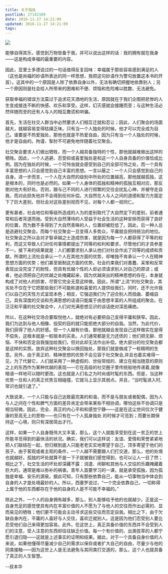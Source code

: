 ```yaml
---
title: 关于独处
postlink: 27142109
date: 2016-11-27 14:21:09
updated: 2016-11-27 14:21:09
tags:
---
```

![](https://c2.staticflickr.com/6/5735/30452369224_f04d5d0d91_o_d.jpg)

能够自得其乐，感觉到万物皆备于我，并可以说出这样的话：我的拥有就在我身——这是构成幸福的最重要的内容。<!--more-->

因此，亚里士多德说过的一句话值得反复回味：幸福属于那些容易感到满足的人（这也是尚福的妙语所表达的同一样思想，我把这句妙语作为警句放置这本书的开首）。这其中的一个原因是人除了依靠自身以外，无法有确切把握地依靠别人；另一个原因则是社会给人所带来的困难和不便、烦恼和危险难以胜数、无法避免。

获取幸福的错误方法莫过于追求花天酒地的生活，原因就在于我们企图把悲惨的人生变成接连不断的快感、欢乐和享受。这样，幻灭感就会接踵而至；与这种生活必然伴随而至的还有人与人的相互撒谎和哄骗。

首先，生活在社交人群当中必然要求人们相互迁就和忍让；因此，人们聚会的场面越大，就越容易变得枯燥乏味。只有当一个人独处的时候，他才可以完全成为自己。谁要是不热爱独处，那他也就是不热爱自由，因为只有当一个人独处的时候，他才是自由的。拘谨、掣肘不可避免地伴随着社交聚会。

社交聚会要求人们做出牺牲，而一个人越具备独特的个性，那他就越难做出这样的牺牲。因此，一个人逃避、忍受抑或喜爱独处是和这一个人自身具备的价值恰成比例。因为在独处的时候，一个可怜虫就会感受到自己的全部可怜之处，而一个具有丰富思想的人只会感觉到自己丰富的思想。一言以蔽之：一个人只会感觉到自己的自身。进一步而言，一个人在大自然的级别中所处的位置越高，那他就越孤独，这是根本的，同时也是必然的。如果一个人身体的孤独和精神的孤独互相对应，那反倒对他大有好处。否则，跟与己不同的人进行频繁的交往会扰乱心神，并被夺走自我，而对此损失他并不会得到任何补偿。大自然在人与人之间的道德和智力方面定下了巨大差别，但社会对这些差别视而不见，对每个人都一视同仁。

更有甚者，社会地位和等级所造成的人为的差别取代了大自然定下的差别，前者通常和后者背道而驰。受到大自然薄待的人受益于社会生活的这种安排而获得了良好的位置，而为数不多得到了大自然青睐的人，位置却被贬低了。因此，后一种人总是逃避社交聚会。而每个社交聚会一旦变得人多势众，平庸就会把持统治的地位。社交聚会之所以会对才智卓越之士造成伤害，就是因为每一个人都获得了平等的权利，而这又导致人们对任何事情都提出了同等的权利和要求，尽管他们的才具参差不一。接下来的结果就是：人们都要求别人承认他们对社会作出了同等的成绩和贡献。所谓的上流社会承认一个人在其他方面的优势，却唯独不肯承认一个人在精神思想方面的优势；他们甚至抵制这方面的优势。社会约束我们对愚蠢、呆笨和反常表现出没完没了的耐性，但具有优越个性的人却必须请求别人对自己的原谅；或者，他必须把自己的优越之处掩藏起来，因为优越突出的精神思想的存在，本身就构成了对他人的损害，尽管它完全无意这样做。因此，所谓“上流”的社交聚会，其劣处不仅在于它把那些我们不可能称道和喜爱的人提供给我们，同时，还不允许我们以自己的天性方式呈现本色；相反，它强迫我们为了迎合别人而扭曲、萎缩自己。具有深度的交谈和充满思想的话语只能属于由思想丰富的人所组成的聚会。在泛泛和平庸的社交聚会中，人们对充满思想见识的谈话绝对深恶痛绝。

所以，在这种社交场合要取悦他人，就绝对有必要把自己变得平庸和狭窄。因此，我们为达到与他人相像、投契的目的就只能拒绝大部分的自我。当然，为此代价，我们获得了他人的好感。但一个人越有价值，那他就越会发现自己这样做实在是得不偿失，这根本就是一桩赔本的买卖。人们通常都是无力还债的；他们把无聊、烦恼、不快和否定自我强加给我们，但对此却无法作出补偿。绝大部分的社交聚会都是这样的实质。放弃这种社交聚会以换回独处，那我们就是做成了一桩精明的生意。另外，由于真正的、精神思想的优势不会见容于社交聚会,并且也着实难得一见，为了代替它，人们就采用了一种虚假的、世俗常规的、建立在相当随意的原则之上的东西作为某种优越的表现——它在高级的社交圈子里传统般地传递着,就像暗语一样地可以随时更改。这也就是人们名之为时尚或时髦的东西。但是，当这种优势一旦和人的真正优势互相碰撞，它就马上显示其弱点。并且，“当时髦进入时,常识也就引退了。”

大致说来，一个人只能与自己达致最完美的和谐，而不是与朋友或者配偶，因为人与人之间在个性和脾气方面的差异肯定会带来某些不相协调，哪怕这些不协调只是相当轻微。因此，完全、真正的内心平和和感觉宁静——这是在这尘世间仅次于健康的至高无上的恩物——也只有在一个人孤身独处 的时候才可觅到；而要长期保持这一心境，则只有深居简出才行。

这样，如果一个人自身既伟大又丰富，那么，这个人就能享受到在这一贫乏的世上所能寻觅得到的最快活的状况。确实，我们可以这样说：友谊、爱情和荣誉紧紧地把人们联结在一起，但归根到底人只能老老实实地寄望于自己，顶多寄望于他们的孩子。由于客观或者主观的条件，一个人越不需要跟人们打交道，那么，他的处境也就越好。孤独的坏处就算不是一下子就被我们感觉得到，也可以让人一目了然；相比之下，社交生活的坏处却深藏不露：消遣、闲聊和其他与人交往的乐趣掩藏着巨大的，通常是难以弥补的祸害。青年人首要学习的一课，就是承受孤独，因为孤独是幸福、安乐的源泉。据此可知，只有那些依靠自己，能从一切事物当中体会到自身的人才是处境最妙的人。所以，西塞罗说过，“一个完全依靠自己，一切称得上属于他的东西都存在于他的自身的人是不可能不幸福的。”

除此之外，一个人的自身拥有越多，那么，别人能够给予他的也就越少。正是这一自身充足的感觉使具有内在丰富价值的人不愿为了与他人的交往而作出必需的、显而易见的牺牲；他们更不可能会主动寻求这些交往而否定自我。相比之下，由于欠缺自身内在，平庸的人喜好与人交往，喜欢迁就别人。这是因为他们忍受别人要比忍受他们自己来得更加容易。此外，在这世上，真正具备价值的东西并不会受到人们的注意，受人注意的东西却往往缺乏价值。每一个有价值的、出类拔萃的人都宁愿引退归隐——这就是上述事实的证明和结果。据此，对于一个具备自身价值的人来说，如果他懂得尽量减少自己的需求以保存或者扩大自己的自由，尽量少与他的同类接触——因为这世上人是无法避免与其同类打交道的，那么，这个人也就具备了真正的人生智慧。

--叔本华
